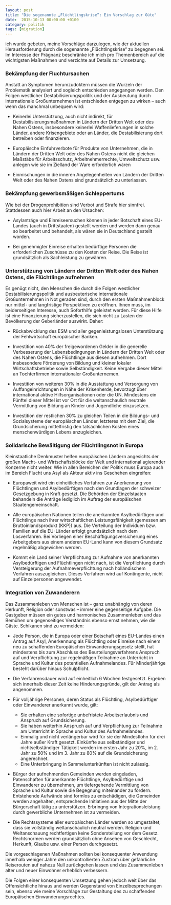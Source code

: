 ```yaml
---
layout: post
title: "Die sogenannte „Flüchtlingskrise“: Ein Vorschlag zur Güte"
date:  2015-10-13 00:00:00 +0100
category: politik
tags: [migration]
---
```



ich wurde gebeten, meine Vorschläge darzulegen, wie der aktuellen Herausforderung durch die sogenannte „Flüchtlingskrise“ zu begegnen sei. Im Interesse der Prägnanz beschränke ich mich pro Themenbereich auf die wichtigsten Maßnahmen und verzichte auf Details zur Umsetzung.

### Bekämpfung der Fluchtursachen

Anstatt an Symptomen herumzudoktern müssen die Wurzeln der Problematik analysiert und sogleich entschieden angegangen werden. Den Folgen westlicher Destabilisierungspolitik und der Ausbeutung durch internationale Großunternehmen ist entschieden entgegen zu wirken – auch wenn das manchmal unbequem wird:

- Keinerlei Unterstützung, auch nicht indirekt, für Destabilisierungsmaßnahmen in Ländern der Dritten Welt oder des Nahen Ostens, insbesondere keinerlei Waffenlieferungen in solche Länder, andere Krisengebiete oder an Länder, die Destabilisierung dort betreiben oder finanzieren.

- Europäische Einfuhrverbote für Produkte von Unternehmen, die in Ländern der Dritten Welt oder des Nahen Ostens nicht die gleichen Maßstäbe für Arbeitsschutz, Arbeitnehmerrechte, Umweltschutz usw. anlegen wie sie im Zielland der Ware erforderlich wären

- Einmischungen in die inneren Angelegenheiten von Ländern der Dritten Welt oder des Nahen Ostens sind grundsätzlich zu unterlassen.

### Bekämpfung gewerbsmäßigen Schleppertums

Wie bei der Drogenprohibition sind Verbot und Strafe hier sinnfrei. Stattdessen auch hier Arbeit an den Ursachen:

- Asylanträge und Einreiseersuchen können in jeder Botschaft eines EU-Landes (auch in Drittstaaten) gestellt werden und werden dann genau so bearbeitet und behandelt, als wären sie in Deutschland gestellt worden.

- Bei genehmigter Einreise erhalten bedürftige Personen die erforderlichen Zuschüsse zu den Kosten der Reise. Die Reise ist grundsätzlich als Sachleistung zu gewähren.

### Unterstützung von Ländern der Dritten Welt oder des Nahen Ostens, die Flüchtlinge aufnehmen

Es genügt nicht, den Menschen die durch die Folgen westlicher Destabilisierungspolitik und ausbeuterische internationale Großunternehmen in Not geraden sind, durch den ersten Maßnahmenblock nur mittel- und langfristige Perspektiven zu eröffnen. Ihnen muss, im beiderseitigen Interesse, auch Soforthilfe geleistet werden. Für diese Hilfe ist eine Finanzierung sicherzustellen, die sich nicht zu Lasten der Bevölkerung der Geberländer auswirkt. Daher:

- Rückabwicklung des ESM und aller gegenleistungslosen Unterstützung der Fehlwirtschaft europäischer Banken.

- Investition von 40% der freigewordenen Gelder in die generelle Verbesserung der Lebensbedingungen in Ländern der Dritten Welt oder des Nahen Ostens, die Flüchtlinge aus diesen aufnehmen. Dort insbesondere Förderung von Bildung und kleiner lokaler Wirtschaftsbetriebe sowie Selbständigkeit. Keine Vergabe dieser Mittel an Tochterfirmen internationaler Großunternemen.

- Investition von weiteren 30% in die Ausstattung und Versorgung von Auffangeinrichtungen in Nähe der Krisenherde, bevorzugt über international aktive Hilfsorganisationen oder die UN. Mindestens ein Fünftel dieser Mittel ist vor Ort für die weltanschaulich neutrale Vermittlung von Bildung an Kinder und Jugendliche einzusetzen.

- Investition der restlichen 30% zu gleichen Teilen in die Bildungs- und Sozialsysteme der europäischen Länder, letzteres mit dem Ziel, die Grundsicherung mittelfristig den tatsächlichen Kosten eines menschenwürdigen Lebens anzugleichen.

### Solidarische Bewältigung der Flüchtlingsnot in Europa

Kleinstaatliche Denkmuster helfen europäischen Ländern angesichts der großen Macht- und Wirtschaftsblöcke der Welt und international agierender Konzerne nicht weiter. Wie in allen Bereichen der Politik muss Europa auch im Bereich Flucht uns Asyl als Akteur aktiv ins Geschehen eingreifen:

- Europaweit wird ein einheitliches Verfahren zur Anerkennung von Flüchtlingen und Asylbedürftigen nach den Grundlagen der schweizer Gesetzgebung in Kraft gesetzt. Die Behörden der Einzelstaaten behandeln die Anträge lediglich im Auftrag der europäischen Staatengemeinschaft.

- Alle europäischen Nationen teilen die anerkannten Asylbedürftigen und Flüchtlinge nach ihrer wirtschaftlichen Leistungsfähigkeit (gemessen am Bruttoinlandsprodukt (KKP)) aus. Die Verteilung der Individuen bzw. Familien auf die EU-Länder erfolgt grundsätzlich nach dem Losverfahren. Bei Vorliegen einer Beschäftigungsversicherung eines Arbeitgebers aus einem anderen EU-Land kann von diesem Grundsatz regelmäßig abgewichen werden.

- Kommt ein Land seiner Verpflichtung zur Aufnahme von anerkannten Asylbedürftigen und Flüchtlingen nicht nach, ist die Verpflichtung durch Versteigerung der Aufnahmeverpflichtung nach holländischem Verfahren auszugleichen. Dieses Verfahren wird auf Kontingente, nicht auf Einzelpersonen angewendet.

### Integration von Zuwanderern

Das Zusammenleben von Menschen ist – ganz unabhängig von deren Herkunft, Religion oder sonstwas – immer eine gegenseitige Aufgabe. Die Gastgeber müssen ein gutes und harmonisches Zusammenleben und das Bemühen um gegenseitiges Verständnis ebenso ernst nehmen, wie die Gäste. Schikanen sind zu vermeiden:

- Jede Person, die in Europa oder einer Botschaft eines EU-Landes einen Antrag auf Asyl, Anerkennung als Flüchtling oder Einreise nach einem neu zu schaffenden Europäischen Einwanderungsgesetz stellt, hat mindestens bis zum Abschluss des Beurteilungsverfahrens Anspruch auf und Verpflichtung zur regelmäßgen Teilnahme an Unterricht in Sprache und Kultur des potentiellen Aufnahmelandes. Für Minderjährige besteht darüber hinaus Schulpflicht.

- Die Verfahrensdauer wird auf einheitlich 6 Wochen festgesetzt. Ergeben sich innerhalb dieser Zeit keine Hinderungsgründe, gilt der Antrag als angenommen.

- Für volljährige Personen, deren Status als Flüchtling, Asylbedürftiger oder Einwanderer anerkannt wurde, gilt:
  - Sie erhalten eine sofortige unbefristete Arbeitserlaubnis und Anspruch auf Grundsicherung.
  - Sie haben weiterhin Anspruch auf und Verpflichtung zur Teilnahme am Unterricht in Sprache und Kultur des Aufnahmelandes.
  - Einmalig und nicht verlängerbar wird für sie der Mindestlohn für drei Jahre außer Kraft gesetzt. Einkünfte aus selbständiger und nichtselbständiger Tätigkeit werden im ersten Jahr zu 20%, im 2. Jahr zu 50% und im 3. Jahr zu 80% auf die Grundsicherung angerechnet.
  - Eine Unterbringung in Sammelunterkünften ist nicht zulässig.

- Bürger der aufnehmenden Gemeinden werden eingeladen, Patenschaften für anerkannte Flüchtlinge, Asylbedürftige und Einwanderer zu übernehmen, um tiefergehende Vermittlung von Sprache und Kultur sowie die Begegnung miteinander zu fördern. Entstehende Aufwände sind formlos zu entschädigen, die Gemeinden werden angehalten, entsprechende Initiativen aus der Mitte der Bürgerschaft tätig zu unterstützen. Erbringng von Integrationsleistung durch gewerbliche Unternehmen ist zu vermeiden.

- Die Rechtssysteme aller europäischen Länder werden so umgestaltet, dass sie vollständig weltanschaulich neutral werden. Religion und Weltanschauung rechtfertigen keine Sonderstellung vor dem Gesetz. Rechtsnormen werden grundsätzlich ohne Ansehen von Geschlecht, Herkunft, Glaube usw. einer Person durchgesetzt.

Die vorgeschlagenen Maßnahmen sollten bei konsequenter Anwendung innerhalb weniger Jahre den unkontrollierten Zustrom über gefährliche Reiserouten auf nahezu Null zurückgehen lassen und das Zusammenleben alter und neuer Einwohner erheblich verbessern.

Die Folgen einer konsequenten Umsetzung gehen jedoch weit über das Offensichtliche hinaus und werden Gegenstand von Einzelbesprechungen sein, ebenso wie meine Vorschläge zur Gestaltung des zu schaffenden Europäischen Einwanderungsrechtes.
